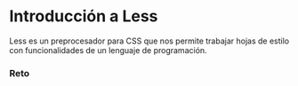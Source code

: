 # Introducción a Less

Less es un preprocesador para CSS que nos permite trabajar hojas de estilo con funcionalidades de un lenguaje de programación.

### Reto